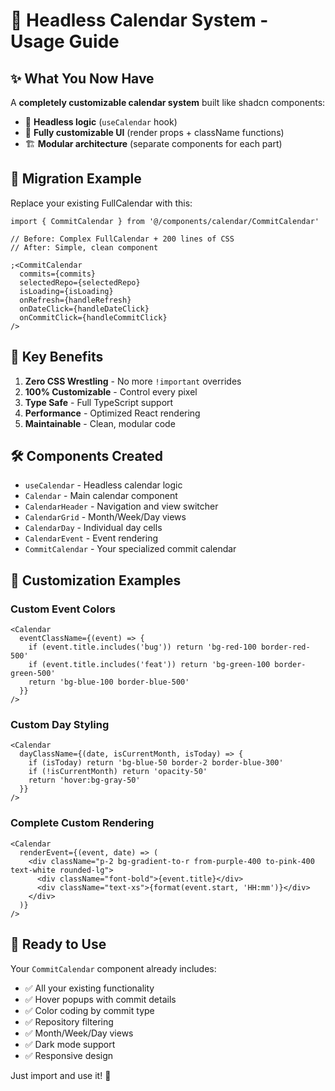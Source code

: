 # 🚀 Headless Calendar System - Usage Guide

## ✨ **What You Now Have**

A **completely customizable calendar system** built like shadcn components:

- 🧠 **Headless logic** (`useCalendar` hook)
- 🎨 **Fully customizable UI** (render props + className functions)
- 🏗️ **Modular architecture** (separate components for each part)

## 🔄 **Migration Example**

Replace your existing FullCalendar with this:

```tsx
import { CommitCalendar } from '@/components/calendar/CommitCalendar'

// Before: Complex FullCalendar + 200 lines of CSS
// After: Simple, clean component

;<CommitCalendar
  commits={commits}
  selectedRepo={selectedRepo}
  isLoading={isLoading}
  onRefresh={handleRefresh}
  onDateClick={handleDateClick}
  onCommitClick={handleCommitClick}
/>
```

## 🎯 **Key Benefits**

1. **Zero CSS Wrestling** - No more `!important` overrides
2. **100% Customizable** - Control every pixel
3. **Type Safe** - Full TypeScript support
4. **Performance** - Optimized React rendering
5. **Maintainable** - Clean, modular code

## 🛠️ **Components Created**

- `useCalendar` - Headless calendar logic
- `Calendar` - Main calendar component
- `CalendarHeader` - Navigation and view switcher
- `CalendarGrid` - Month/Week/Day views
- `CalendarDay` - Individual day cells
- `CalendarEvent` - Event rendering
- `CommitCalendar` - Your specialized commit calendar

## 🎨 **Customization Examples**

### Custom Event Colors

```tsx
<Calendar
  eventClassName={(event) => {
    if (event.title.includes('bug')) return 'bg-red-100 border-red-500'
    if (event.title.includes('feat')) return 'bg-green-100 border-green-500'
    return 'bg-blue-100 border-blue-500'
  }}
/>
```

### Custom Day Styling

```tsx
<Calendar
  dayClassName={(date, isCurrentMonth, isToday) => {
    if (isToday) return 'bg-blue-50 border-2 border-blue-300'
    if (!isCurrentMonth) return 'opacity-50'
    return 'hover:bg-gray-50'
  }}
/>
```

### Complete Custom Rendering

```tsx
<Calendar
  renderEvent={(event, date) => (
    <div className="p-2 bg-gradient-to-r from-purple-400 to-pink-400 text-white rounded-lg">
      <div className="font-bold">{event.title}</div>
      <div className="text-xs">{format(event.start, 'HH:mm')}</div>
    </div>
  )}
/>
```

## 🔧 **Ready to Use**

Your `CommitCalendar` component already includes:

- ✅ All your existing functionality
- ✅ Hover popups with commit details
- ✅ Color coding by commit type
- ✅ Repository filtering
- ✅ Month/Week/Day views
- ✅ Dark mode support
- ✅ Responsive design

Just import and use it! 🎉
